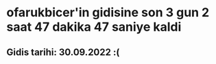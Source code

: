 # ofarukbicer'in gidisine son 3 gun 2 saat 47 dakika 47 saniye kaldi

## Gidis tarihi: 30.09.2022 :(
